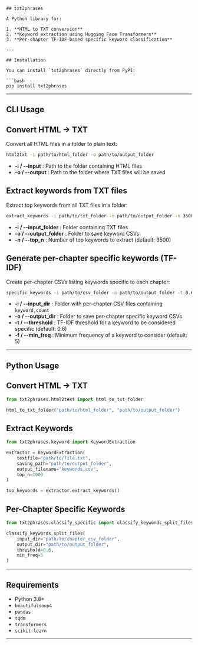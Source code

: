 ```
## txt2phrases

A Python library for:

1. **HTML to TXT conversion**  
2. **Keyword extraction using Hugging Face Transformers**  
3. **Per-chapter TF-IDF-based specific keyword classification**

---

## Installation

You can install `txt2phrases` directly from PyPI:

```bash
pip install txt2phrases
```

---

## CLI Usage

## Convert HTML → TXT

Convert all HTML files in a folder to plain text:

```bash
html2txt -i path/to/html_folder -o path/to/output_folder
```

- **-i / --input** : Path to the folder containing HTML files  
- **-o / --output** : Path to the folder where TXT files will be saved  

## Extract keywords from TXT files

Extract top keywords from all TXT files in a folder:

```bash
extract_keywords -i path/to/txt_folder -o path/to/output_folder -n 3500
```

- **-i / --input_folder** : Folder containing TXT files  
- **-o / --output_folder** : Folder to save keyword CSVs  
- **-n / --top_n** : Number of top keywords to extract (default: 3500)  

## Generate per-chapter specific keywords (TF-IDF)

Create per-chapter CSVs listing keywords specific to each chapter:

```bash
specific_keywords -i path/to/csv_folder -o path/to/output_folder -t 0.6 -f 5
```

- **-i / --input_dir** : Folder with per-chapter CSV files containing `keyword,count`  
- **-o / --output_dir** : Folder to save per-chapter specific keyword CSVs  
- **-t / --threshold** : TF-IDF threshold for a keyword to be considered specific (default: 0.6)  
- **-f / --min_freq** : Minimum frequency of a keyword to consider (default: 5)  

---

## Python Usage

## Convert HTML → TXT

```python
from txt2phrases.html2text import html_to_txt_folder

html_to_txt_folder("path/to/html_folder", "path/to/output_folder")
```

## Extract Keywords

```python
from txt2phrases.keyword import KeywordExtraction

extractor = KeywordExtraction(
    textfile="path/to/file.txt",
    saving_path="path/to/output_folder",
    output_filename="keywords.csv",
    top_n=1000
)

top_keywords = extractor.extract_keywords()
```

## Per-Chapter Specific Keywords

```python
from txt2phrases.classify_specific import classify_keywords_split_files

classify_keywords_split_files(
    input_dir="path/to/chapter_csv_folder",
    output_dir="path/to/output_folder",
    threshold=0.6,
    min_freq=5
)
```

---

## Requirements

- Python 3.8+  
- `beautifulsoup4`  
- `pandas`  
- `tqdm`  
- `transformers`  
- `scikit-learn`  

---


```
